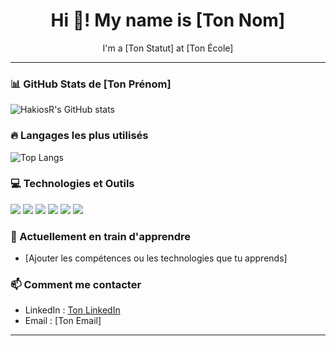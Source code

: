 <h1 align="center">Hi 👋! My name is [Ton Nom]</h1>
<p align="center">I'm a [Ton Statut] at [Ton École]</p>

---

### 📊 GitHub Stats de [Ton Prénom]
![HakiosR's GitHub stats](https://github-readme-stats.vercel.app/api?username=HakiosR&show_icons=true&theme=dracula&locale=fr)

### 🔥 Langages les plus utilisés
![Top Langs](https://github-readme-stats.vercel.app/api/top-langs/?username=HakiosR&layout=compact&langs_count=8&theme=dark)

### 💻 Technologies et Outils
<p>
  <img src="https://img.shields.io/badge/-JavaScript-000?&logo=JavaScript"/>
  <img src="https://img.shields.io/badge/-PHP-000?&logo=PHP"/>
  <img src="https://img.shields.io/badge/-HTML5-000?&logo=HTML5"/>
  <img src="https://img.shields.io/badge/-CSS3-000?&logo=CSS3"/>
  <img src="https://img.shields.io/badge/-PostgreSQL-000?&logo=PostgreSQL"/>
  <img src="https://img.shields.io/badge/-Python-000?&logo=Python"/>
  <!-- Ajoute plus de badges selon les technologies que tu utilises -->
</p>

### 🌱 Actuellement en train d'apprendre
- [Ajouter les compétences ou les technologies que tu apprends]

### 📫 Comment me contacter
- LinkedIn : [Ton LinkedIn](https://www.linkedin.com/)
- Email : [Ton Email]

---
